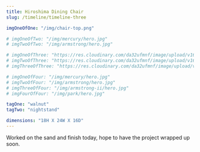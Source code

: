 ```yaml
---
title: Hiroshima Dining Chair
slug: /timeline/timeline-three

imgOneOfOne: "/img/chair-top.png"

# imgOneOfTwo: "/img/mercury/hero.jpg"
# imgTwoOfTwo: "/img/armstrong/hero.jpg"

# imgOneOfThree: "https://res.cloudinary.com/da32ufmnf/image/upload/v1600743681/proportional.design/IMG_2863_pq2xbr.jpg"
# imgTwoOfThree: "https://res.cloudinary.com/da32ufmnf/image/upload/v1600743604/proportional.design/02_t16j69.jpg"
# imgThreeOfThree: "https://res.cloudinary.com/da32ufmnf/image/upload/v1600744194/proportional.design/sapele_lu4fb0.jpg"

# imgOneOfFour: "/img/mercury/hero.jpg"
# imgTwoOfFour: "/img/armstrong/hero.jpg"
# imgThreeOfFour: "/img/armstrong-ii/hero.jpg"
# imgFourOfFour: "/img/park/hero.jpg"

tagOne: "walnut"
tagTwo: "nightstand"

dimensions: "18H X 24W X 16D"
---
```


Worked on the sand and finish today, hope to have the project wrapped up soon.

<!--more-->
